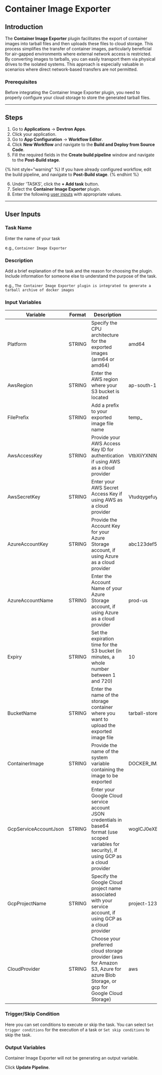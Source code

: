 # Container Image Exporter

## Introduction

The **Container Image Exporter** plugin facilitates the export of container images into tarball files and then uploads these files to cloud storage. This process simplifies the transfer of container images, particularly beneficial for air-gapped environments where external network access is restricted. By converting images to tarballs, you can easily transport them via physical drives to the isolated systems. This approach is especially valuable in scenarios where direct network-based transfers are not permitted.

### Prerequisites

Before integrating the Container Image Exporter plugin, you need to properly configure your cloud storage to store the generated tarball files.

***

## Steps

1. Go to **Applications** → **Devtron Apps**.
2. Click your application.
3. Go to **App Configuration** → **Workflow Editor**.
4. Click **New Workflow** and navigate to the **Build and Deploy from Source Code**.
5. Fill the required fields in the **Create build pipeline** window and navigate to the **Post-Build stage**.

{% hint style="warning" %}
If you have already configured workflow, edit the build pipeline, and navigate to **Post-Build stage**.
{% endhint %}

6. Under 'TASKS', click the **+ Add task** button.
7. Select the **Container Image Exporter** plugin.
8. Enter the following [user inputs](container-image-exporter.md#user-inputs) with appropriate values.

***

## User Inputs

### Task Name

Enter the name of your task

e.g., `Container Image Exporter`

### Description

Add a brief explanation of the task and the reason for choosing the plugin. Include information for someone else to understand the purpose of the task.

e.g., `The Container Image Exporter plugin is integrated to generate a tarball archive of docker images`

### Input Variables

| Variable              | Format | Description                                                                                                                                     | Sample Value                                                       |
| --------------------- | ------ | ----------------------------------------------------------------------------------------------------------------------------------------------- | ------------------------------------------------------------------ |
| Platform              | STRING | Specify the CPU architecture for the exported images (arm64 or amd64)                                                                           | amd64                                                              |
| AwsRegion             | STRING | Enter the AWS region where your S3 bucket is located                                                                                            | ap-south-1                                                         |
| FilePrefix            | STRING | Add a prefix to your exported image file name                                                                                                   | temp\_                                                             |
| AwsAccessKey          | STRING | Provide your AWS Access Key ID for authentication if using AWS as a cloud provider                                                              | VtbXliYXNlNjR2YWx1                                                 |
| AwsSecretKey          | STRING | Enter your AWS Secret Access Key if using AWS as a cloud provider                                                                               | VtudqygefuyqgjR29283bcq                                            |
| AzureAccountKey       | STRING | Provide the Account Key for your Azure Storage account, if using Azure as a cloud provider                                                      | abc123def567ghi                                                    |
| AzureAccountName      | STRING | Enter the Account Name of your Azure Storage account, if using Azure as a cloud provider                                                        | prod-us                                                            |
| Expiry                | STRING | Set the expiration time for the S3 bucket (in minutes, a whole number between 1 and 720)                                                        | 10                                                                 |
| BucketName            | STRING | Enter the name of the storage container where you want to upload the exported image file                                                        | tarball-store                                                      |
| ContainerImage        | STRING | Provide the name of the system variable containing the image to be exported                                                                     | DOCKER\_IMAGE                                                      |
| GcpServiceAccountJson | STRING | Enter your Google Cloud service account JSON credentials in base64 format (use scoped variables for security), if using GCP as a cloud provider | wogICJ0eXBlIjogInNlcnZpY2VfYWNjb3VudCIsCiAgInByb2plY3RfaWQiOiAiZHV |
| GcpProjectName        | STRING | Specify the Google Cloud project name associated with your service account, if using GCP as a cloud provider                                    | project-12345                                                      |
| CloudProvider         | STRING | Choose your preferred cloud storage provider (aws for Amazon S3, Azure for azure Blob Storage, or gcp for Google Cloud Storage)                 | aws                                                                |

### Trigger/Skip Condition

Here you can set conditions to execute or skip the task. You can select `Set trigger conditions` for the execution of a task or `Set skip conditions` to skip the task.

### Output Variables

Container Image Exporter will not be generating an output variable.

Click **Update Pipeline**.
